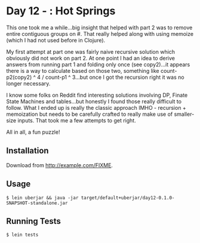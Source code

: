 # Day 12 - : Hot Springs

This one took me a while...big insight that helped with part 2 was to remove entire contiguous groups on \#. That 
really helped along with using memoize (which I had not used before in Clojure).

My first attempt at part one was fairly naive recursive solution which obviously did not work on part 2. At one point
I had an idea to derive answers from running part 1 and folding only once (see copy2)...it appears there is a way
to calculate based on those two, something like count-p2(copy2) ^ 4 / count-p1 ^ 3...but once I got the recursion
right it was no longer necessary.

I know some folks on Reddit find interesting solutions involving DP, Finate State Machines and tables...but honestly
I found those really difficult to follow. What I ended up is really the classic approach IMHO - recursion + memoization
but needs to be carefully crafted to really make use of smaller-size inputs. That took me a few attempts to get right.

All in all, a fun puzzle!

## Installation

Download from http://example.com/FIXME.

## Usage

    $ lein uberjar && java -jar target/default+uberjar/day12-0.1.0-SNAPSHOT-standalone.jar

## Running Tests

    $ lein tests
